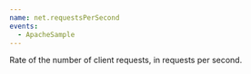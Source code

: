 ```yaml
---
name: net.requestsPerSecond
events:
  - ApacheSample
---
```


Rate of the number of client requests, in requests per second.